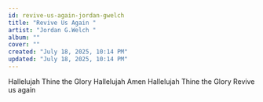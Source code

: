 ```yaml
---
id: revive-us-again-jordan-gwelch
title: "Revive Us Again "
artist: "Jordan G.Welch "
album: ""
cover: ""
created: "July 18, 2025, 10:14 PM"
updated: "July 18, 2025, 10:14 PM"
---
```


Hallelujah Thine the Glory 
Hallelujah Amen 
Hallelujah Thine the Glory
Revive us again 
